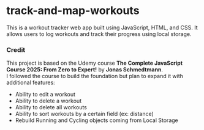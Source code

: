 # track-and-map-workouts

This is a workout tracker web app built using JavaScript, HTML, and CSS. It allows users to log workouts and track their progress using local storage.

### Credit
This project is based on the Udemy course **The Complete JavaScript Course 2025: From Zero to Expert!** by **Jonas Schmedtmann**.  
I followed the course to build the foundation but plan to expand it with additional features:
 
 * Ability to edit a workout
 * Ability to delete a workout
 * Ability to delete all workouts
 * Ability to sort workouts by a certain field (ex: distance)
 * Rebuild Running and Cycling objects coming from Local Storage
